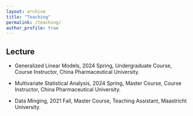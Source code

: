 ```yaml
---
layout: archive
title: "Teaching"
permalink: /teaching/
author_profile: true
---
```


## Lecture

* Generalized Linear Models, 2024 Spring, Undergraduate Course, Course Instructor, China Pharmaceutical University.

* Multivariate Statistical Analysis, 2024 Spring, Master Course, Course Instructor, China Pharmaceutical University.

* Data Minging, 2021 Fall, Master Course, Teaching Assistant, Maastricht University.

<!-- {% include base_path %}

{% for post in site.teaching reversed %}
  {% include archive-single.html %}
{% endfor %} -->
